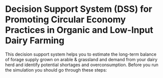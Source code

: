 # Decision Support System (DSS) for Promoting Circular Economy Practices in Organic and Low-Input Dairy Farming
 This decision support system helps you to estimate the long-term balance of forage supply grown on arable & grassland and demand from your dairy herd and identify potential shortages and overconsumption. Before you run the simulation you should go through these steps:
